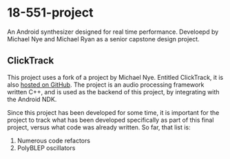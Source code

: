18-551-project
==============

An Android synthesizer designed for real time performance. Develoepd by Michael
Nye and Michael Ryan as a senior capstone design project.

ClickTrack
----------

This project uses a fork of a project by Michael Nye. Entitled ClickTrack, it
is also [hosted on GitHub](https://github.com/thenyeguy/ClickTrack). The project
is an audio processing framework written C++, and is used as the backend of this
project, by integrating with the Android NDK.

Since this project has been developed for some time, it is important for the
project to track what has been developed specifically as part of this final
project, versus what code was already written. So far, that list is:

1. Numerous code refactors
2. PolyBLEP oscillators
